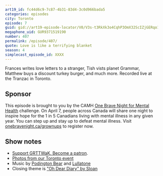 ```yaml
---
art19_id: fc44d6c9-7c87-4b31-83d4-3c0d966bada5
categories: episodes
city: Toronto
episode: 7
guid: gid://art19-episode-locator/V0/V3s-t3RkXk3o4CqhP3OmX32ScIZjGERqo1gwP6yQg8A
megaphone_uid: GUR9371519190
number: 407
permalink: /episode/407/
quote: Love is like a terrifying blanket
season: 4
simplecast_episode_id: XXXX
---
```


Frances writes love letters to a stranger, Tish vists planet Grammar, Matthew buys a discount turkey burger, and much more. Recorded live at the Tranzac in Toronto.

## Sponsor

This episode is brought to you by the CAMH [One Brave Night for Mental Health](http://onebravenight.ca/grownups) challenge. On April 7, people across Canada will share one night to inspire hope for the 1 in 5 Canadians living with mental illness in any given year. You can step up and stay up to defeat mental illness. Visit [onebravenight.ca/grownups](http://onebravenight.ca/grownups) to register now.

## Show notes
* [Support GRTTWaK. Become a patron](https://grownupsreadthingstheywroteaskids.com/support/?utm_source=podcast&utm_medium=referral&utm_campaign=407).
* [Photos from our Toronto event](https://www.facebook.com/media/set/?set=a.10154563778268600.1073741889.121054468599&type=1&l=f8ae8bac24)
* Music by [Podington Bear](https://geo.itunes.apple.com/us/artist/podington-bear/id250459572?at=10lR7u&mt=1&app=music) and [Lullatone](https://geo.itunes.apple.com/us/artist/lullatone/id34467705?at=10lR7u&mt=1&app=music)
* Closing theme is ["Oh Dear Diary" by Sloan](http://sloan.spinshop.com/details/9850)